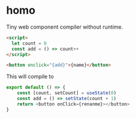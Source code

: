 # homo

Tiny web component compiler without runtime.

```html
<script>
  let count = 0
  const add = () => count++
</script>

<button onclick="{add}">{name}</button>
```

This will compile to

```js
export default () => {
	const [count, setCount] = useState(0)
  	const add = () => setState(count + 1)
	return <button onClick={renanme}></button>
}
```

